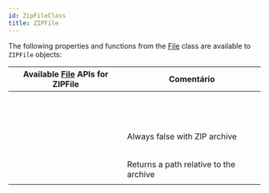 ```yaml
---
id: ZipFileClass
title: ZIPFile
---
```


The following properties and functions from the [File](FileClass.md) class are available to `ZIPFile` objects:

| Available [File](FileClass.md) APIs for ZIPFile                                               | Comentário                             |
| --------------------------------------------------------------------------------------------- | -------------------------------------- |
| [<!-- INCLUDE #document.copyTo().Syntax -->](FileClass.md#copyto)                   |                                        |
| [<!-- INCLUDE #document.creationDate.Syntax -->](FileClass.md#creationdate)         |                                        |
| [<!-- INCLUDE #document.creationTime.Syntax -->](FileClass.md#creationtime)         |                                        |
| [<!-- INCLUDE #document.exists.Syntax -->](FileClass.md#exists)                     |                                        |
| [<!-- INCLUDE #document.extension.Syntax -->](FileClass.md#extension)               |                                        |
| [<!-- INCLUDE #document.fullName.Syntax -->](FileClass.md#fullname)                 |                                        |
| [<!-- INCLUDE #document.getContent().Syntax -->](FileClass.md#getcontent)           |                                        |
| [<!-- INCLUDE #document.getIcon().Syntax -->](FileClass.md#geticon)                 |                                        |
| [<!-- INCLUDE #document.getText().Syntax -->](FileClass.md#gettext)                 |                                        |
| [<!-- INCLUDE #document.hidden.Syntax -->](FileClass.md#hidden)                     |                                        |
| [<!-- INCLUDE #document.isAlias.Syntax -->](FileClass.md#isalias)                   |                                        |
| [<!-- INCLUDE #document.isFile.Syntax -->](FileClass.md#isfile)                     |                                        |
| [<!-- INCLUDE #document.isFolder.Syntax -->](FileClass.md#isfolder)                 |                                        |
| [<!-- INCLUDE #document.isWritable.Syntax -->](FileClass.md#iswritable)             | Always false with ZIP archive          |
| [<!-- INCLUDE #document.modificationDate.Syntax -->](FileClass.md#modificationdate) |                                        |
| [<!-- INCLUDE #document.modificationTime.Syntax -->](FileClass.md#modificationtime) |                                        |
| [<!-- INCLUDE #document.name.Syntax -->](FileClass.md#name)                         |                                        |
| [<!-- INCLUDE #document.original.Syntax -->](FileClass.md#original)                 |                                        |
| [<!-- INCLUDE #document.parent.Syntax -->](FileClass.md#parent)                     |                                        |
| [<!-- INCLUDE #document.path.Syntax -->](FileClass.md#path)                         | Returns a path relative to the archive |
| [<!-- INCLUDE #document.platformPath.Syntax -->](FileClass.md#platformpath)         |                                        |
